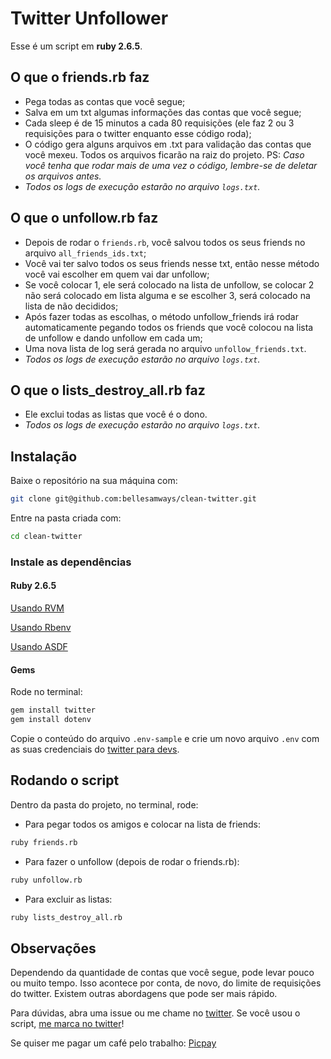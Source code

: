 # Twitter Unfollower

Esse é um script em **ruby 2.6.5**.

## O que o friends.rb faz

- Pega todas as contas que você segue;
- Salva em um txt algumas informações das contas que você segue;
- Cada sleep é de 15 minutos a cada 80 requisições (ele faz 2 ou 3 requisições para o twitter enquanto esse código roda);
- O código gera alguns arquivos em .txt para validação das contas que você mexeu. Todos os arquivos ficarão na raiz do projeto. PS: *Caso você tenha que rodar mais de uma vez o código, lembre-se de deletar os arquivos antes.*
- *Todos os logs de execução estarão no arquivo `logs.txt`.*

## O que o unfollow.rb faz

- Depois de rodar o `friends.rb`, você salvou todos os seus friends no arquivo `all_friends_ids.txt`;
- Você vai ter salvo todos os seus friends nesse txt, então nesse método você vai escolher em quem vai dar unfollow;
- Se você colocar 1, ele será colocado na lista de unfollow, se colocar 2 não será colocado em lista alguma e se escolher 3, será colocado na lista de não decididos;
- Após fazer todas as escolhas, o método unfollow_friends irá rodar automaticamente pegando todos os friends que você colocou na lista de unfollow e dando unfollow em cada um;
- Uma nova lista de log será gerada no arquivo `unfollow_friends.txt`.
- *Todos os logs de execução estarão no arquivo `logs.txt`.*

## O que o lists_destroy_all.rb faz

- Ele exclui todas as listas que você é o dono.
- *Todos os logs de execução estarão no arquivo `logs.txt`.*

## Instalação

Baixe o repositório na sua máquina com:

```bash
git clone git@github.com:bellesamways/clean-twitter.git
```

Entre na pasta criada com:

```bash
cd clean-twitter
```

### Instale as dependências

#### Ruby 2.6.5

[Usando RVM](https://www.ruby-lang.org/pt/documentation/installation/#rvm)

[Usando Rbenv](https://www.ruby-lang.org/pt/documentation/installation/#rbenv)

[Usando ASDF](https://github.com/asdf-vm/asdf-ruby)

#### Gems

Rode no terminal:

```bash
gem install twitter
gem install dotenv
```

Copie o conteúdo do arquivo `.env-sample` e crie um novo arquivo `.env` com as suas credenciais do [twitter para devs](https://developer.twitter.com/en).

## Rodando o script

Dentro da pasta do projeto, no terminal, rode:

- Para pegar todos os amigos e colocar na lista de friends:

```bash
ruby friends.rb
```

- Para fazer o unfollow (depois de rodar o friends.rb):

```bash
ruby unfollow.rb
```

- Para excluir as listas:

```bash
ruby lists_destroy_all.rb
```

## Observações

Dependendo da quantidade de contas que você segue, pode levar pouco ou muito tempo. Isso acontece por conta, de novo, do limite de requisições do twitter. Existem outras abordagens que pode ser mais rápido.

Para dúvidas, abra uma issue ou me chame no [twitter](https://twitter.com/bellesamways). Se você usou o script, [me marca no twitter](https://twitter.com/bellesamways)!

Se quiser me pagar um café pelo trabalho: [Picpay](https://picpay.me/isabelle.samways)
